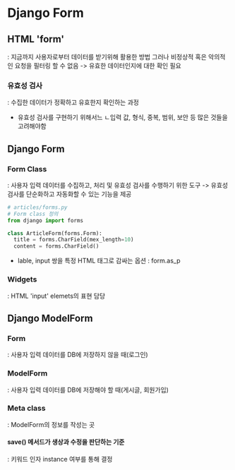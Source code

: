 # Django Form

## HTML 'form'
: 지금까지 사용자로부터 데이터를 받기위해 활용한 방법
그러나 비정상적 혹은 악의적인 요청을 필터링 할 수 없음
-> 유효한 데이터인지에 대한 확인 필요

### 유효성 검사
: 수집한 데이터가 정확하고 유효한지 확인하는 과정
- 유효성 검사를 구현하기 위해서느 ㄴ입력 값, 형식, 중복, 범위, 보안 등 많은 것들을 고려해야함


## Django Form
### Form Class
: 사용자 입력 데이터를 수집하고, 처리 및 유효성 검사를 수행하기 위한 도구 -> 유효성 검사를 단순화하고 자동화할 수 있는 기능을 제공

```python
# articles/forms.py
# Form class 정의
from django import forms

class ArticleForm(forms.Form):
  title = forms.CharField(mex_length=10)
  content = forms.CharField()
```
- lable, input 쌍을 특정 HTML 태그로 감싸는 옵션 : form.as_p

### Widgets
: HTML 'input' elemets의 표현 담당

## Django ModelForm
### Form
: 사용자 입력 데이터를 DB에 저장하지 않을 때(로그인)
### ModelForm
: 사용자 입력 데이터를 DB에 저장해야 할 때(게시글, 회원가입)

### Meta class
: ModelForm의 정보를 작성는 곳

#### save() 메서드가 생상과 수정을 판단하는 기준 
: 키워드 인자 instance 여부를 통해 결정